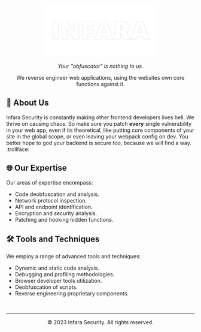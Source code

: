 <p align="center">
  <a href="https://infara-security.github.io/website/">
    <img alt="Infara Security" src="https://github.com/Infara-Security/.github/blob/main/profile/infara-small.png">
  </a>
</p>



<p align="center">
  <em>Your "obfuscator" is nothing to us.</em>
</p>

<p align="center">
We reverse engineer web applications, using the websites own core functions against it.

## 🚀 About Us
Infara Security is constantly making other frontend developers lives hell. We thrive on causing chaos. So make sure you patch **every** single vulnerability in your web app, even if its theoretical, like putting core components of your site in the global scope, or even leaving your webpack config on dev. You better hope to god your backend is secure too, because we will find a way. :trollface:

## 🌐 Our Expertise
Our areas of expertise encompass:
- Code deobfuscation and analysis.
- Network protocol inspection.
- API and endpoint identification.
- Encryption and security analysis.
- Patching and hooking hidden functions.

## 🛠️ Tools and Techniques
We employ a range of advanced tools and techniques:
- Dynamic and static code analysis.
- Debugging and profiling methodologies.
- Browser developer tools utilization.
- Deobfuscation of scripts.
- Reverse engineering proprietary components.

<br>

---

<p align="center">
  &copy; 2023 Infara Security. All rights reserved.
</p>
